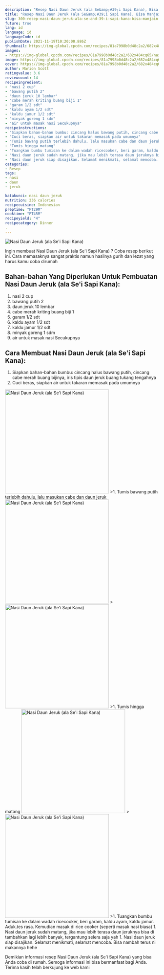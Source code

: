 ```yaml
---
description: "Resep Nasi Daun Jeruk (ala Se&amp;#39;i Sapi Kana), Bisa Manjain Lidah"
title: "Resep Nasi Daun Jeruk (ala Se&amp;#39;i Sapi Kana), Bisa Manjain Lidah"
slug: 300-resep-nasi-daun-jeruk-ala-se-and-39-i-sapi-kana-bisa-manjain-lidah
future: true
lang: id
language: id
languageCode: id
publishDate: 2021-11-19T10:20:00.886Z 
thumbnail: https://img-global.cpcdn.com/recipes/81a7998b0d48c2a2/682x484cq65/nasi-daun-jeruk-ala-sei-sapi-kana-foto-resep-utama.png
images:
- https://img-global.cpcdn.com/recipes/81a7998b0d48c2a2/682x484cq65/nasi-daun-jeruk-ala-sei-sapi-kana-foto-resep-utama.png
image: https://img-global.cpcdn.com/recipes/81a7998b0d48c2a2/682x484cq65/nasi-daun-jeruk-ala-sei-sapi-kana-foto-resep-utama.png
cover: https://img-global.cpcdn.com/recipes/81a7998b0d48c2a2/682x484cq65/nasi-daun-jeruk-ala-sei-sapi-kana-foto-resep-utama.png
author: Marion Scott
ratingvalue: 3.6
reviewcount: 14
recipeingredient:
- "nasi 2 cup"
- "bawang putih 2"
- "daun jeruk 10 lembar"
- "cabe merah kriting buang biji 1"
- "garam 1/2 sdt"
- "kaldu ayam 1/2 sdt"
- "kaldu jamur 1/2 sdt"
- "minyak goreng 1 sdm"
- "air untuk masak nasi Secukupnya"
recipeinstructions:
- "Siapkan bahan-bahan bumbu: cincang halus bawang putih, cincang cabe merah buang bijinya, iris tipis daun jeruk buang tukang tengahnya"
- "Cuci beras, siapkan air untuk takaran memasak pada umumnya"
- "Tumis bawang putih terlebih dahulu, lalu masukan cabe dan daun jeruk"
- "Tumis hingga matang"
- "Tuangkan bumbu tumisan ke dalam wadah ricecooker, beri garam, kaldu ayam, kaldu jamur. Aduk.tes rasa. Kemudian masak di rice cooker (seperti masak nasi biasa)"
- "Nasi daun jeruk sudah matang, jika mau lebih terasa daun jeruknya bisa di tambahkan lagi lebih banyak, tergantung selera saja yah"
- "Nasi daun jeruk siap disajikan. Selamat menikmati, selamat mencoba. Bisa nambah terus ni makannya hehe"
categories:
- Resep
tags:
- nasi
- daun
- jeruk

katakunci: nasi daun jeruk 
nutrition: 236 calories
recipecuisine: Indonesian
preptime: "PT29M"
cooktime: "PT45M"
recipeyield: "4"
recipecategory: Dinner
. 
---
```



![Nasi Daun Jeruk (ala Se&#39;i Sapi Kana)](https://img-global.cpcdn.com/recipes/81a7998b0d48c2a2/682x484cq65/nasi-daun-jeruk-ala-sei-sapi-kana-foto-resep-utama.png)

Ingin membuat Nasi Daun Jeruk (ala Se&#39;i Sapi Kana) ? Coba resep berikut ini. Cara memasaknya sangat praktis namun hasilnya gurih dan lezat yang harus kamu coba dirumah

<!--inarticleads1-->

## Bahan-bahan Yang Diperlukan Untuk Pembuatan Nasi Daun Jeruk (ala Se&#39;i Sapi Kana):

1. nasi 2 cup
1. bawang putih 2
1. daun jeruk 10 lembar
1. cabe merah kriting buang biji 1
1. garam 1/2 sdt
1. kaldu ayam 1/2 sdt
1. kaldu jamur 1/2 sdt
1. minyak goreng 1 sdm
1. air untuk masak nasi Secukupnya



<!--inarticleads2-->

## Cara Membuat Nasi Daun Jeruk (ala Se&#39;i Sapi Kana):

1. Siapkan bahan-bahan bumbu: cincang halus bawang putih, cincang cabe merah buang bijinya, iris tipis daun jeruk buang tukang tengahnya
1. Cuci beras, siapkan air untuk takaran memasak pada umumnya
<img class="lazyload" data-src="https://img-global.cpcdn.com/steps/d0cd1f3719cc98a5/160x128cq70/nasi-daun-jeruk-ala-sei-sapi-kana-langkah-memasak-2-foto.png" alt="Nasi Daun Jeruk (ala Se&#39;i Sapi Kana)" width="340" height="340">
>1. Tumis bawang putih terlebih dahulu, lalu masukan cabe dan daun jeruk
<img class="lazyload" data-src="https://img-global.cpcdn.com/steps/9d644bd0b34b1aee/160x128cq70/nasi-daun-jeruk-ala-sei-sapi-kana-langkah-memasak-3-foto.png" alt="Nasi Daun Jeruk (ala Se&#39;i Sapi Kana)" width="340" height="340">
><img class="lazyload" data-src="https://img-global.cpcdn.com/steps/c553b6ec0b0f767e/160x128cq70/nasi-daun-jeruk-ala-sei-sapi-kana-langkah-memasak-3-foto.png" alt="Nasi Daun Jeruk (ala Se&#39;i Sapi Kana)" width="340" height="340">
>1. Tumis hingga matang
<img class="lazyload" data-src="https://img-global.cpcdn.com/steps/29385d3e61fcdd56/160x128cq70/nasi-daun-jeruk-ala-sei-sapi-kana-langkah-memasak-4-foto.png" alt="Nasi Daun Jeruk (ala Se&#39;i Sapi Kana)" width="340" height="340">
><img class="lazyload" data-src="https://img-global.cpcdn.com/steps/e97679246d81a07b/160x128cq70/nasi-daun-jeruk-ala-sei-sapi-kana-langkah-memasak-4-foto.png" alt="Nasi Daun Jeruk (ala Se&#39;i Sapi Kana)" width="340" height="340">
>1. Tuangkan bumbu tumisan ke dalam wadah ricecooker, beri garam, kaldu ayam, kaldu jamur. Aduk.tes rasa. Kemudian masak di rice cooker (seperti masak nasi biasa)
1. Nasi daun jeruk sudah matang, jika mau lebih terasa daun jeruknya bisa di tambahkan lagi lebih banyak, tergantung selera saja yah
1. Nasi daun jeruk siap disajikan. Selamat menikmati, selamat mencoba. Bisa nambah terus ni makannya hehe




Demikian informasi  resep Nasi Daun Jeruk (ala Se&#39;i Sapi Kana)   yang bisa Anda coba di rumah. Semoga informasi ini bisa bermanfaat bagi Anda. Terima kasih telah berkujung ke web kami
